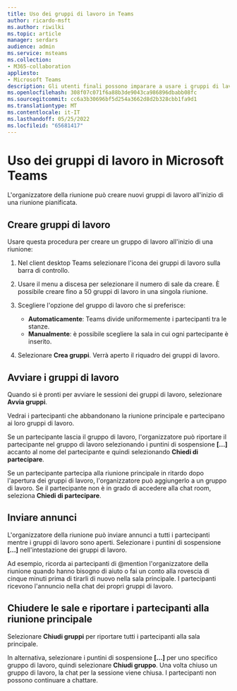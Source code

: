 ```yaml
---
title: Uso dei gruppi di lavoro in Teams
author: ricardo-msft
ms.author: riwilki
ms.topic: article
manager: serdars
audience: admin
ms.service: msteams
ms.collection:
- M365-collaboration
appliesto:
- Microsoft Teams
description: Gli utenti finali possono imparare a usare i gruppi di lavoro in Microsoft Teams
ms.openlocfilehash: 308f07c071f6a88b3de9043ca986896dbabb08fc
ms.sourcegitcommit: cc6a3b30696bf5d254a3662d8d2b328cbb1fa9d1
ms.translationtype: MT
ms.contentlocale: it-IT
ms.lasthandoff: 05/25/2022
ms.locfileid: "65681417"
---
```

# <a name="using-breakout-rooms-in-microsoft-teams"></a>Uso dei gruppi di lavoro in Microsoft Teams

L'organizzatore della riunione può creare nuovi gruppi di lavoro all'inizio di una riunione pianificata.

## <a name="create-breakout-rooms"></a>Creare gruppi di lavoro

Usare questa procedura per creare un gruppo di lavoro all'inizio di una riunione:

1. Nel client desktop Teams selezionare l'icona dei gruppi di lavoro sulla barra di controllo.

2. Usare il menu a discesa per selezionare il numero di sale da creare. È possibile creare fino a 50 gruppi di lavoro in una singola riunione.

3. Scegliere l'opzione del gruppo di lavoro che si preferisce:

    - **Automaticamente**: Teams divide uniformemente i partecipanti tra le stanze.
    - **Manualmente**: è possibile scegliere la sala in cui ogni partecipante è inserito.

4. Selezionare **Crea gruppi**. Verrà aperto il riquadro dei gruppi di lavoro.

## <a name="start-breakout-rooms"></a>Avviare i gruppi di lavoro

Quando si è pronti per avviare le sessioni dei gruppi di lavoro, selezionare **Avvia gruppi**.

Vedrai i partecipanti che abbandonano la riunione principale e partecipano ai loro gruppi di lavoro.

Se un partecipante lascia il gruppo di lavoro, l'organizzatore può riportare il partecipante nel gruppo di lavoro selezionando i puntini di sospensione **[...]** accanto al nome del partecipante e quindi selezionando **Chiedi di partecipare**.

Se un partecipante partecipa alla riunione principale in ritardo dopo l'apertura dei gruppi di lavoro, l'organizzatore può aggiungerlo a un gruppo di lavoro. Se il partecipante non è in grado di accedere alla chat room, seleziona **Chiedi di partecipare**.

## <a name="send-announcements"></a>Inviare annunci

L'organizzatore della riunione può inviare annunci a tutti i partecipanti mentre i gruppi di lavoro sono aperti. Selezionare i puntini di sospensione **[...]** nell'intestazione dei gruppi di lavoro.

Ad esempio, ricorda ai partecipanti di @mention l'organizzatore della riunione quando hanno bisogno di aiuto o fai un conto alla rovescia di cinque minuti prima di tirarli di nuovo nella sala principale.
I partecipanti ricevono l'annuncio nella chat dei propri gruppi di lavoro.

## <a name="close-rooms-and-pull-participants-back-to-the-main-meeting"></a>Chiudere le sale e riportare i partecipanti alla riunione principale

Selezionare **Chiudi gruppi** per riportare tutti i partecipanti alla sala principale.

In alternativa, selezionare i puntini di sospensione **[...]** per uno specifico gruppo di lavoro, quindi selezionare **Chiudi gruppo**.
Una volta chiuso un gruppo di lavoro, la chat per la sessione viene chiusa. I partecipanti non possono continuare a chattare.
